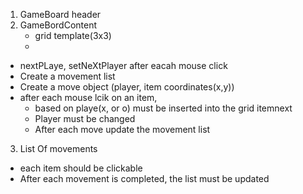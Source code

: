 1. GameBoard header
2. GameBordContent
   - grid template(3x3)
   -

- nextPLaye, setNeXtPlayer after eacah mouse click
- Create a movement list
- Create a move object (player, item coordinates(x,y))
- after each mouse lcik on an item,
  - based on playe(x, or o) must be inserted into the grid itemnext
  - Player must be changed
  - After each move update the movement list

3. List Of movements

- each item should be clickable
- After each movement is completed, the list must be updated
